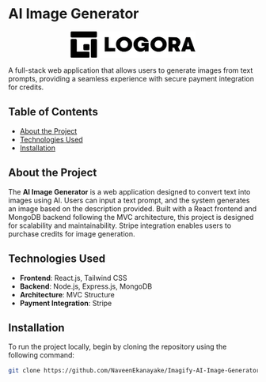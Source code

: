 

# AI Image Generator

<!-- Logo with a clickable link -->
<p align="center">
  <a href="https://github.com/NaveenEkanayake/LOGORA-AI-Image-Generator/blob/master/client/src/assets/images/logo.png">
    <img src="https://github.com/NaveenEkanayake/LOGORA-AI-Image-Generator/blob/master/client/src/assets/images/logo.png" alt="AI Image Generator Logo" width="50%">
  </a>
</p>

A full-stack web application that allows users to generate images from text prompts, providing a seamless experience with secure payment integration for credits.

## Table of Contents

- [About the Project](#about-the-project)
- [Technologies Used](#technologies-used)
- [Installation](#installation)

## About the Project

The **AI Image Generator** is a web application designed to convert text into images using AI. Users can input a text prompt, and the system generates an image based on the description provided. Built with a React frontend and MongoDB backend following the MVC architecture, this project is designed for scalability and maintainability. Stripe integration enables users to purchase credits for image generation.

## Technologies Used

- **Frontend**: React.js, Tailwind CSS
- **Backend**: Node.js, Express.js, MongoDB
- **Architecture**: MVC Structure
- **Payment Integration**: Stripe

## Installation

To run the project locally, begin by cloning the repository using the following command:

```bash
git clone https://github.com/NaveenEkanayake/Imagify-AI-Image-Generator-.git
